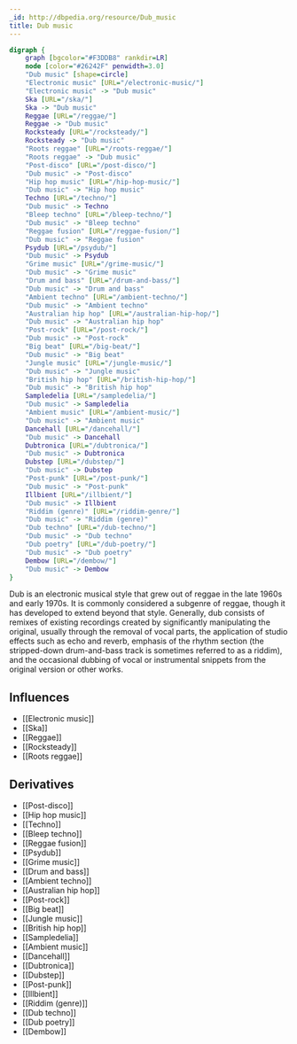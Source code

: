 ```yaml
---
_id: http://dbpedia.org/resource/Dub_music
title: Dub music
---
```


```dot
digraph {
	graph [bgcolor="#F3DDB8" rankdir=LR]
	node [color="#26242F" penwidth=3.0]
	"Dub music" [shape=circle]
	"Electronic music" [URL="/electronic-music/"]
	"Electronic music" -> "Dub music"
	Ska [URL="/ska/"]
	Ska -> "Dub music"
	Reggae [URL="/reggae/"]
	Reggae -> "Dub music"
	Rocksteady [URL="/rocksteady/"]
	Rocksteady -> "Dub music"
	"Roots reggae" [URL="/roots-reggae/"]
	"Roots reggae" -> "Dub music"
	"Post-disco" [URL="/post-disco/"]
	"Dub music" -> "Post-disco"
	"Hip hop music" [URL="/hip-hop-music/"]
	"Dub music" -> "Hip hop music"
	Techno [URL="/techno/"]
	"Dub music" -> Techno
	"Bleep techno" [URL="/bleep-techno/"]
	"Dub music" -> "Bleep techno"
	"Reggae fusion" [URL="/reggae-fusion/"]
	"Dub music" -> "Reggae fusion"
	Psydub [URL="/psydub/"]
	"Dub music" -> Psydub
	"Grime music" [URL="/grime-music/"]
	"Dub music" -> "Grime music"
	"Drum and bass" [URL="/drum-and-bass/"]
	"Dub music" -> "Drum and bass"
	"Ambient techno" [URL="/ambient-techno/"]
	"Dub music" -> "Ambient techno"
	"Australian hip hop" [URL="/australian-hip-hop/"]
	"Dub music" -> "Australian hip hop"
	"Post-rock" [URL="/post-rock/"]
	"Dub music" -> "Post-rock"
	"Big beat" [URL="/big-beat/"]
	"Dub music" -> "Big beat"
	"Jungle music" [URL="/jungle-music/"]
	"Dub music" -> "Jungle music"
	"British hip hop" [URL="/british-hip-hop/"]
	"Dub music" -> "British hip hop"
	Sampledelia [URL="/sampledelia/"]
	"Dub music" -> Sampledelia
	"Ambient music" [URL="/ambient-music/"]
	"Dub music" -> "Ambient music"
	Dancehall [URL="/dancehall/"]
	"Dub music" -> Dancehall
	Dubtronica [URL="/dubtronica/"]
	"Dub music" -> Dubtronica
	Dubstep [URL="/dubstep/"]
	"Dub music" -> Dubstep
	"Post-punk" [URL="/post-punk/"]
	"Dub music" -> "Post-punk"
	Illbient [URL="/illbient/"]
	"Dub music" -> Illbient
	"Riddim (genre)" [URL="/riddim-genre/"]
	"Dub music" -> "Riddim (genre)"
	"Dub techno" [URL="/dub-techno/"]
	"Dub music" -> "Dub techno"
	"Dub poetry" [URL="/dub-poetry/"]
	"Dub music" -> "Dub poetry"
	Dembow [URL="/dembow/"]
	"Dub music" -> Dembow
}
```

Dub is an electronic musical style that grew out of reggae in the late 1960s and early 1970s. It is commonly considered a subgenre of reggae, though it has developed to extend beyond that style. Generally, dub consists of remixes of existing recordings created by significantly manipulating the original, usually through the removal of vocal parts, the application of studio effects such as echo and reverb, emphasis of the rhythm section (the stripped-down drum-and-bass track is sometimes referred to as a riddim), and the occasional dubbing of vocal or instrumental snippets from the original version or other works.

## Influences
- [[Electronic music]]
- [[Ska]]
- [[Reggae]]
- [[Rocksteady]]
- [[Roots reggae]]

## Derivatives
- [[Post-disco]]
- [[Hip hop music]]
- [[Techno]]
- [[Bleep techno]]
- [[Reggae fusion]]
- [[Psydub]]
- [[Grime music]]
- [[Drum and bass]]
- [[Ambient techno]]
- [[Australian hip hop]]
- [[Post-rock]]
- [[Big beat]]
- [[Jungle music]]
- [[British hip hop]]
- [[Sampledelia]]
- [[Ambient music]]
- [[Dancehall]]
- [[Dubtronica]]
- [[Dubstep]]
- [[Post-punk]]
- [[Illbient]]
- [[Riddim (genre)]]
- [[Dub techno]]
- [[Dub poetry]]
- [[Dembow]]
